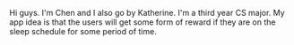 
Hi guys. I'm Chen and I also go by Katherine. I'm a third year CS major.
My app idea is that the users will get some form of reward if they are on the sleep schedule for some period of time.


